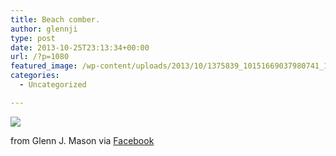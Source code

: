 ```yaml
---
title: Beach comber.
author: glennji
type: post
date: 2013-10-25T23:13:34+00:00
url: /?p=1080
featured_image: /wp-content/uploads/2013/10/1375839_10151669037980741_1844392042_n.jpg
categories:
  - Uncategorized

---
```

<div>
  <img src='/wp-content/uploads/2013/10/1375839_10151669037980741_1844392042_n.jpg' style='max-width:600px;' /></p> 
  
  <div>
    from Glenn J. Mason via <a href="https://www.facebook.com/photo.php?fbid=10151669037980741&#038;set=a.10151649388125741.1073741830.551785740&#038;type=1">Facebook</a>
  </div>
</div>
